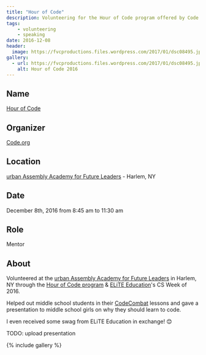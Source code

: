 ```yaml
---
title: "Hour of Code"
description: Volunteering for the Hour of Code program offered by Code.org for a second time in a row!
tags:
    - volunteering
    - speaking
date: 2016-12-08
header:
  image: https://fvcproductions.files.wordpress.com/2017/01/dsc08495.jpg
gallery:
  - url: https://fvcproductions.files.wordpress.com/2017/01/dsc08495.jpg
    alt: Hour of Code 2016
---
```


## Name

<a title="Hour of Code" href="https://hourofcode.com/" target="_blank" rel="noopener">Hour of Code</a>

## Organizer

[Code.org](https://code.org)

## Location

[urban Assembly Academy for Future Leaders](https://schools.nyc.gov/SchoolPortals/05/M286/default.htm) - Harlem, NY

## Date

December 8th, 2016 from 8:45 am to 11:30 am

## Role

Mentor

## About

Volunteered at the [urban Assembly Academy for Future Leaders](https://schools.nyc.gov/SchoolPortals/05/M286/default.htm) in Harlem, NY through the [Hour of Code program](https://hourofcode.com) & [ELiTE Education](https://www.elite-education.org/csweek2016)'s CS Week of 2016.

Helped out middle school students in their [CodeCombat](https://codecombat.com) lessons and gave a presentation to middle school girls on why they should learn to code.

I even received some swag from ELiTE Education in exchange! 😊

TODO: upload presentation

{% include gallery %}
